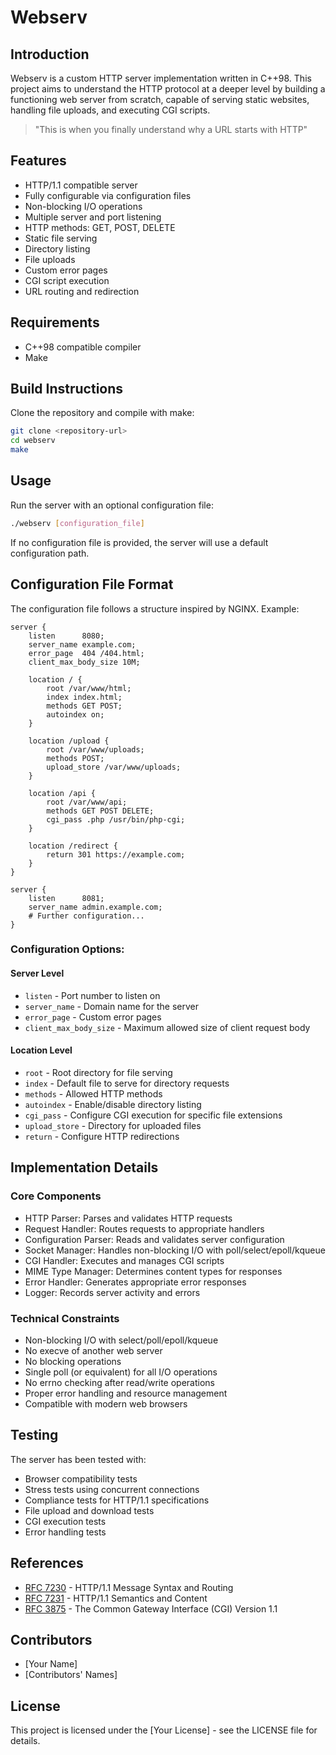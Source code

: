# Webserv

## Introduction
Webserv is a custom HTTP server implementation written in C++98. This project aims to understand the HTTP protocol at a deeper level by building a functioning web server from scratch, capable of serving static websites, handling file uploads, and executing CGI scripts.

> "This is when you finally understand why a URL starts with HTTP"

## Features
- HTTP/1.1 compatible server
- Fully configurable via configuration files
- Non-blocking I/O operations
- Multiple server and port listening
- HTTP methods: GET, POST, DELETE
- Static file serving
- Directory listing
- File uploads
- Custom error pages
- CGI script execution
- URL routing and redirection

## Requirements
- C++98 compatible compiler
- Make

## Build Instructions
Clone the repository and compile with make:

```bash
git clone <repository-url>
cd webserv
make
```

## Usage
Run the server with an optional configuration file:

```bash
./webserv [configuration_file]
```

If no configuration file is provided, the server will use a default configuration path.

## Configuration File Format
The configuration file follows a structure inspired by NGINX. Example:

```
server {
    listen      8080;
    server_name example.com;
    error_page  404 /404.html;
    client_max_body_size 10M;

    location / {
        root /var/www/html;
        index index.html;
        methods GET POST;
        autoindex on;
    }

    location /upload {
        root /var/www/uploads;
        methods POST;
        upload_store /var/www/uploads;
    }

    location /api {
        root /var/www/api;
        methods GET POST DELETE;
        cgi_pass .php /usr/bin/php-cgi;
    }

    location /redirect {
        return 301 https://example.com;
    }
}

server {
    listen      8081;
    server_name admin.example.com;
    # Further configuration...
}
```

### Configuration Options:

#### Server Level
- `listen` - Port number to listen on
- `server_name` - Domain name for the server
- `error_page` - Custom error pages
- `client_max_body_size` - Maximum allowed size of client request body

#### Location Level
- `root` - Root directory for file serving
- `index` - Default file to serve for directory requests
- `methods` - Allowed HTTP methods
- `autoindex` - Enable/disable directory listing
- `cgi_pass` - Configure CGI execution for specific file extensions
- `upload_store` - Directory for uploaded files
- `return` - Configure HTTP redirections

## Implementation Details

### Core Components
- HTTP Parser: Parses and validates HTTP requests
- Request Handler: Routes requests to appropriate handlers
- Configuration Parser: Reads and validates server configuration
- Socket Manager: Handles non-blocking I/O with poll/select/epoll/kqueue
- CGI Handler: Executes and manages CGI scripts
- MIME Type Manager: Determines content types for responses
- Error Handler: Generates appropriate error responses
- Logger: Records server activity and errors

### Technical Constraints
- Non-blocking I/O with select/poll/epoll/kqueue
- No execve of another web server
- No blocking operations
- Single poll (or equivalent) for all I/O operations
- No errno checking after read/write operations
- Proper error handling and resource management
- Compatible with modern web browsers

## Testing
The server has been tested with:
- Browser compatibility tests
- Stress tests using concurrent connections
- Compliance tests for HTTP/1.1 specifications
- File upload and download tests
- CGI execution tests
- Error handling tests

## References
- [RFC 7230](https://tools.ietf.org/html/rfc7230) - HTTP/1.1 Message Syntax and Routing
- [RFC 7231](https://tools.ietf.org/html/rfc7231) - HTTP/1.1 Semantics and Content
- [RFC 3875](https://tools.ietf.org/html/rfc3875) - The Common Gateway Interface (CGI) Version 1.1

## Contributors
- [Your Name]
- [Contributors' Names]

## License
This project is licensed under the [Your License] - see the LICENSE file for details.

